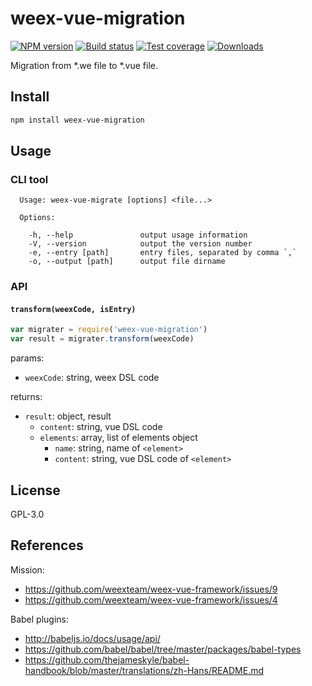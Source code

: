 # weex-vue-migration

[![NPM version][npm-image]][npm-url]
[![Build status][travis-image]][travis-url]
[![Test coverage][coveralls-image]][coveralls-url]
[![Downloads][downloads-image]][downloads-url]

[npm-image]: https://img.shields.io/npm/v/weex-vue-migration.svg?style=flat-square
[npm-url]: https://npmjs.org/package/weex-vue-migration
[travis-image]: https://img.shields.io/travis/songsiqi/weex-vue-migration.svg?style=flat-square
[travis-url]: https://travis-ci.org/songsiqi/weex-vue-migration
[coveralls-image]: https://img.shields.io/coveralls/songsiqi/weex-vue-migration.svg?style=flat-square
[coveralls-url]: https://coveralls.io/r/songsiqi/weex-vue-migration
[downloads-image]: http://img.shields.io/npm/dm/weex-vue-migration.svg?style=flat-square
[downloads-url]: https://npmjs.org/package/weex-vue-migration

Migration from *.we file to *.vue file.

## Install

```bash
npm install weex-vue-migration
```

## Usage

### CLI tool

```
  Usage: weex-vue-migrate [options] <file...>

  Options:

    -h, --help               output usage information
    -V, --version            output the version number
    -e, --entry [path]       entry files, separated by comma `,`
    -o, --output [path]      output file dirname
```

### API

#### `transform(weexCode, isEntry)`

```javascript
var migrater = require('weex-vue-migration')
var result = migrater.transform(weexCode)
```

params:

* `weexCode`: string, weex DSL code

returns:

* `result`: object, result
  * `content`: string, vue DSL code
  * `elements`: array, list of elements object
    * `name`: string, name of `<element>`
    * `content`: string, vue DSL code of `<element>`

## License

GPL-3.0

## References

Mission:

* https://github.com/weexteam/weex-vue-framework/issues/9
* https://github.com/weexteam/weex-vue-framework/issues/4

Babel plugins:

* http://babeljs.io/docs/usage/api/
* https://github.com/babel/babel/tree/master/packages/babel-types
* https://github.com/thejameskyle/babel-handbook/blob/master/translations/zh-Hans/README.md
